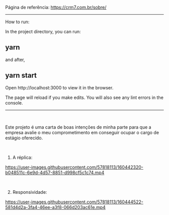 Página de referência: https://crm7.com.br/sobre/

-----------------------------------------------------------------
How to run:

In the project directory, you can run:

<h2>yarn</h2>

and after, 

<h2>yarn start</h2>

Open http://localhost:3000 to view it in the browser.

The page will reload if you make edits.
You will also see any lint errors in the console.

-----------------------------------------------------------------

<br/>

Este projeto é uma carta de boas intenções de minha parte para que a empresa avalie o meu comprometimento em conseguir ocupar o cargo de estágio oferecido.

<br/>

1. A réplica:

https://user-images.githubusercontent.com/57818113/160442320-b048511c-6e9d-4d57-8851-d998cf5c1c74.mp4

<br/>

2. Responsividade:

https://user-images.githubusercontent.com/57818113/160444522-581d4d2a-3fa4-46ee-a3f8-066d203ac61e.mp4










